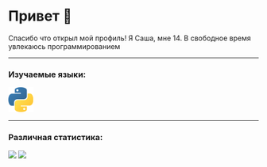 # Привет 👋
Спасибо что открыл мой профиль! Я Саша, мне 14. В свободное время увлекаюсь программированием

-------

### Изучаемые языки:
<img src="https://github.com/Sha4ek/Sha4ek/blob/main/images/python-logo.png" height="50" alt="Python">

-------

### Различная статистика:
<img src="https://github-readme-stats.vercel.app/api?username=Sha4ek&show_icons=true&theme=nord">
<img src="https://github-readme-stats.vercel.app/api/top-langs/?username=Sha4ek&layout=compact&theme=nord">
